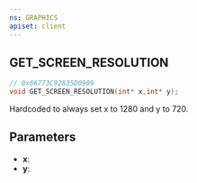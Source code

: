```yaml
---
ns: GRAPHICS
apiset: client
---
```

## GET_SCREEN_RESOLUTION

```c
// 0x66773C92835D0909
void GET_SCREEN_RESOLUTION(int* x,int* y);
```

Hardcoded to always set x to 1280 and y to 720.

## Parameters
* **x**:
* **y**: